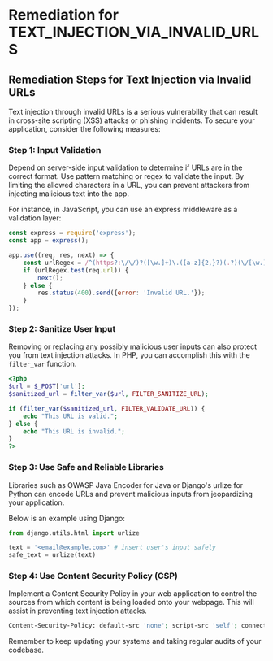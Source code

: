 # Remediation for TEXT_INJECTION_VIA_INVALID_URLS

## Remediation Steps for Text Injection via Invalid URLs

Text injection through invalid URLs is a serious vulnerability that can result in cross-site scripting (XSS) attacks or phishing incidents. To secure your application, consider the following measures:

### Step 1: Input Validation
Depend on server-side input validation to determine if URLs are in the correct format. Use pattern matching or regex to validate the input. By limiting the allowed characters in a URL, you can prevent attackers from injecting malicious text into the app.

For instance, in JavaScript, you can use an express middleware as a validation layer:

```javascript
const express = require('express');
const app = express();

app.use((req, res, next) => {
    const urlRegex = /^(https?:\/\/)?([\w.]+)\.([a-z]{2,}?)(.?)(\/[\w.]*)*\/?$/;
    if (urlRegex.test(req.url)) {
        next();
    } else {
        res.status(400).send({error: 'Invalid URL.'});
    }
});
```

### Step 2: Sanitize User Input

Removing or replacing any possibly malicious user inputs can also protect you from text injection attacks. In PHP, you can accomplish this with the `filter_var` function.

```php
<?php
$url = $_POST['url'];
$sanitized_url = filter_var($url, FILTER_SANITIZE_URL);

if (filter_var($sanitized_url, FILTER_VALIDATE_URL)) {
    echo "This URL is valid.";
} else {
    echo "This URL is invalid.";
}
?>
```

### Step 3: Use Safe and Reliable Libraries

Libraries such as OWASP Java Encoder for Java or Django's urlize for Python can encode URLs and prevent malicious inputs from jeopardizing your application.

Below is an example using Django:

```python
from django.utils.html import urlize

text = '<email@example.com>' # insert user's input safely
safe_text = urlize(text)
```

### Step 4: Use Content Security Policy (CSP)
Implement a Content Security Policy in your web application to control the sources from which content is being loaded onto your webpage. This will assist in preventing text injection attacks.

```bash
Content-Security-Policy: default-src 'none'; script-src 'self'; connect-src 'self'; img-src 'self'; style-src 'self';
```

Remember to keep updating your systems and taking regular audits of your codebase.
